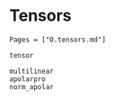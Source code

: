 # Tensors
```@index
Pages = ["O.tensors.md"]
```

```@docs 
tensor
```

```@docs 
multilinear
apolarpro
norm_apolar
```





